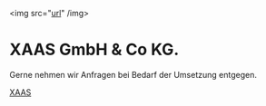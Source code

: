 <img src="[url](https://xaas-it.com/wp-content/uploads/2022/04/cropped-Xaas_Logo-768x281-1.png)" /img>

# XAAS GmbH & Co KG.

Gerne nehmen wir Anfragen bei Bedarf der Umsetzung entgegen.

<a href="mailto:sales@xaas-it.com"> XAAS</a>
